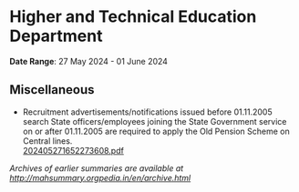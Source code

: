 # Higher and Technical Education Department

**Date Range**: 27 May 2024 - 01 June 2024


## Miscellaneous
- Recruitment advertisements/notifications issued before 01.11.2005 search State officers/employees joining the State Government service on or after 01.11.2005 are required to apply the Old Pension Scheme on Central lines.\
  [202405271652273608.pdf](https://gr.maharashtra.gov.in/Site/Upload/Government%20Resolutions/English/202405271652273608.pdf)


*Archives of earlier summaries are available at http://mahsummary.orgpedia.in/en/archive.html*